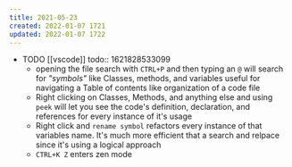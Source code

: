 ```yaml
---
title: 2021-05-23
created: 2022-01-07 1721
updated: 2022-01-07 1722
---
```


- TODO [[vscode]]
  todo:: 1621828533099
	- opening the file search with `CTRL+P` and then typing an `@` will search for _"symbols"_ like Classes, methods, and variables useful for navigating a Table of contents like organization of a code file
	- Right clicking on Classes, Methods, and anything else and using `peek` will let you see the code's definition, declaration, and references for every instance of it's usage
	- Right click and `rename symbol` refactors every instance of that variables name. It's much more efficient that a search and relpace since it's using a logical approach
	- `CTRL+K Z` enters zen mode